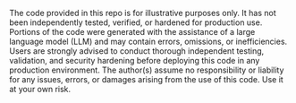 The code provided in this repo is for illustrative purposes only. It has not been independently tested, verified, or hardened for production use. Portions of the code were generated with the assistance of a large language model (LLM) and may contain errors, omissions, or inefficiencies. Users are strongly advised to conduct thorough independent testing, validation, and security hardening before deploying this code in any production environment. The author(s) assume no responsibility or liability for any issues, errors, or damages arising from the use of this code. Use it at your own risk.
